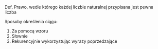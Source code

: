 Def. Prawo, wedle którego każdej liczbie naturalnej przypisana jest pewna liczba

Sposoby określenia ciągu:
1. Za pomocą wzoru
2. Słownie
3. Rekurencyjnie wykorzystując wyrazy poprzedzające